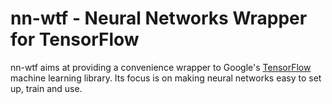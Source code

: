 # nn-wtf - Neural Networks Wrapper for TensorFlow

nn-wtf aims at providing a convenience wrapper to Google's 
[TensorFlow](http://www.tensorflow.org/) machine learning library. 
Its focus is on making neural networks easy to set up, train and use.
